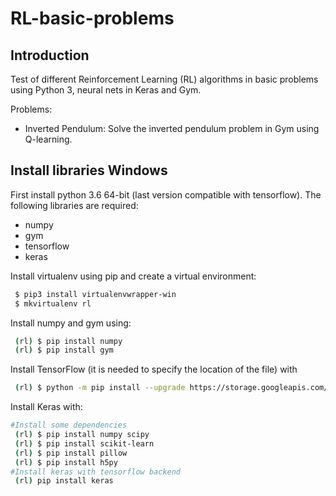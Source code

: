 # RL-basic-problems

## Introduction
Test of different Reinforcement Learning (RL) algorithms in basic problems
using Python 3, neural nets in Keras and Gym.

Problems:
  * Inverted Pendulum: Solve the inverted pendulum problem in Gym using Q-learning.


## Install libraries Windows

First install python 3.6 64-bit (last version compatible with tensorflow). The following  libraries are required:
  * numpy
  * gym
  * tensorflow
  * keras

Install virtualenv using pip and create a virtual environment:
```bash
 $ pip3 install virtualenvwrapper-win
 $ mkvirtualenv rl
```

Install numpy and gym using:
```bash
 (rl) $ pip install numpy
 (rl) $ pip install gym
```

Install TensorFlow (it is needed to specify the location of the file) with
```bash
 (rl) $ python -m pip install --upgrade https://storage.googleapis.com/tensorflow/windows/cpu/tensorflow-1.11.0-cp36-cp36m-win_amd64.whl
```

Install Keras with:
```bash
#Install some dependencies
 (rl) $ pip install numpy scipy
 (rl) $ pip install scikit-learn
 (rl) $ pip install pillow
 (rl) $ pip install h5py
#Install keras with tensorflow backend
 (rl) pip install keras
```
